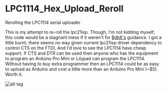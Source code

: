 LPC1114_Hex_Upload_Reroll
=========================

Rerolling the LPC1114 serial uploader

This is my attempt to re-roll the lpc21isp. Though, I'm not kidding myself, this code would be a stagnant mess if it weren't for [Bdk6's](http://letsmakerobots.com/users/bdk6 "Title") guidance. I got a little burnt; there seems no way given current lpc21isp driver dependency to control CTS on the FTDI.  And I'd love to see the LPC1114 have cheap support.  If CTS and DTR can be used then anyone who has the equipment to program an Arduino Pro Mini or Lilypad can program the LPC1114.  Without having to buy extra programmer then an LPC1114 could be as easy to upload as Arduino and cost a little more than an Arduino Pro Mini (~$5).  Worth it.  

![alt tag](https://cdn.sparkfun.com//assets/parts/3/9/5/8/09873-02d.jpg)

